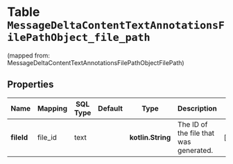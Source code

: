 
# Table `MessageDeltaContentTextAnnotationsFilePathObject_file_path`
(mapped from: MessageDeltaContentTextAnnotationsFilePathObjectFilePath)

## Properties
Name | Mapping | SQL Type | Default | Type | Description | Notes
---- | ------- | -------- | ------- | ---- | ----------- | -----
**fileId** | file_id | text |  | **kotlin.String** | The ID of the file that was generated. |  [optional]



